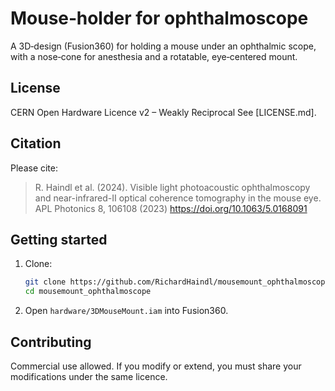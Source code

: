 # Mouse‑holder for ophthalmoscope

A 3D‑design (Fusion360) for holding a mouse under an ophthalmic scope, with a nose‑cone for anesthesia and a rotatable, eye‑centered mount.

## License

CERN Open Hardware Licence v2 – Weakly Reciprocal
See [LICENSE.md].

## Citation

Please cite:

> R. Haindl et al. (2024). Visible light photoacoustic ophthalmoscopy and near-infrared-II optical coherence tomography in the mouse eye. APL Photonics 8, 106108 (2023) https://doi.org/10.1063/5.0168091

## Getting started

1. Clone:
   ```bash
   git clone https://github.com/RichardHaindl/mousemount_ophthalmoscope.git
   cd mousemount_ophthalmoscope
   ```
2. Open `hardware/3DMouseMount.iam` into Fusion360.

## Contributing

Commercial use allowed. If you modify or extend, you must share your modifications under the same licence.
